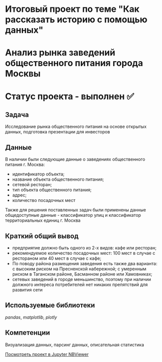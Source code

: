 # Итоговый проект по теме "Как рассказать историю с помощью данных"
# Анализ рынка заведений общественного питания города Москвы
# Статус проекта - выполнен ✅


## Задача

Исследование рынка общественного питания на основе открытых данных, подготовка презентации для инвесторов


## Данные

В наличии были следующие данные о заведениях общественного питания г. Москва:

- идентификатор объекта;
- название объекта общественного питания;
- сетевой ресторан;
- тип объекта общественного питания;
- адрес;
- количество посадочных мест

Также для решения поставленных задач были применены данные общедоступные данные - классификатор улиц и классификатор территориальных единиц г. Москва


## Краткий общий вывод

* предприятие должно быть одного из 2-х видов: кафе или ресторан;
* рекомендуемое количество посадочных мест: 100 мест в случае с рестораном или 40 мест в случае с кафе;
* По поводу района размещения заведения есть также два варианта: с высоким риском на Пресненской набережной; с умеренным риском в Таганском районе, Басманном районе или Хамовниках;
* сетевых заведений в городе меньшинство, поэтому при наличии должного интереса потребителей нет никаких препятствий для развития сети

## Используемые библиотеки
*pandas*, *matplotlib*, *plotly*


## Компетенции
Визуализация данных, парсинг данных, описательная статистика


[Посмотреть проект в Jupyter NBViewer](https://nbviewer.jupyter.org/github/iskander-filippov/Yandex-Praktikum/blob/main/08_storytelling/Moscow_food_places.ipynb)

